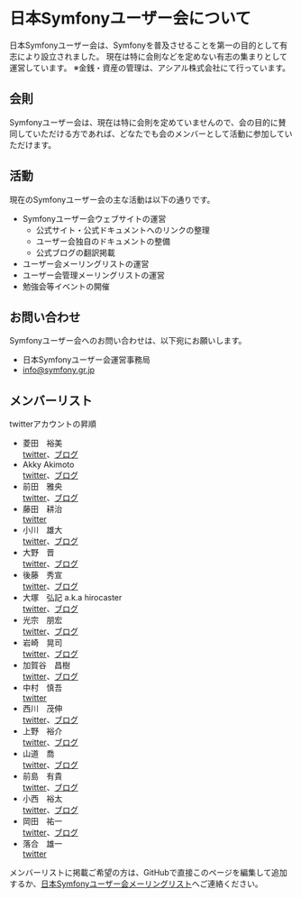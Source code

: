 日本Symfonyユーザー会について
=============================

日本Symfonyユーザー会は、Symfonyを普及させることを第一の目的として有志により設立されました。
現在は特に会則などを定めない有志の集まりとして運営しています。
※金銭・資産の管理は、アシアル株式会社にて行っています。


会則
----

Symfonyユーザー会は、現在は特に会則を定めていませんので、会の目的に賛同していただける方であれば、どなたでも会のメンバーとして活動に参加していただけます。


活動
----

現在のSymfonyユーザー会の主な活動は以下の通りです。

- Symfonyユーザー会ウェブサイトの運営
  - 公式サイト・公式ドキュメントへのリンクの整理
  - ユーザー会独自のドキュメントの整備
  - 公式ブログの翻訳掲載
- ユーザー会メーリングリストの運営
- ユーザー会管理メーリングリストの運営
- 勉強会等イベントの開催


お問い合わせ
------------

Symfonyユーザー会へのお問い合わせは、以下宛にお願いします。

- 日本Symfonyユーザー会運営事務局
- info@symfony.gr.jp


メンバーリスト
--------------

twitterアカウントの昇順

- 菱田　裕美<br />
  [twitter](http://twitter.com/77web)、[ブログ](http://php-sql-gdgd.jugem.jp/)
- Akky Akimoto<br />
  [twitter](http://twitter.com/akky)、[ブログ](http://akimoto.jp/)
- 前田　雅央<br />
  [twitter](http://twitter.com/brtriver)、[ブログ](http://d.hatena.ne.jp/brtRiver)
- 藤田　耕治<br />
  [twitter](http://twitter.com/gilbite)
- 小川　雄大<br />
  [twitter](http://twitter.com/fivestr)、[ブログ](http://fivestar.hatenablog.com/)
- 大野　晋<br />
  [twitter](http://twitter.com/ganchiku)、[ブログ](http://ganchiku.com/)
- 後藤　秀宣<br />
  [twitter](http://twitter.com/hidenorigoto)、[ブログ](http://d.hatena.ne.jp/innx_hidenori/)
- 大塚　弘記 a.k.a hirocaster<br />
  [twitter](http://twitter.com/HIROCAST)、[ブログ](http://hiroki.jp/)
- 光宗　朋宏<br />
  [twitter](http://twitter.com/Kiske)、[ブログ](http://d.hatena.ne.jp/Kiske/)
- 岩崎　晃司<br />
  [twitter](http://twitter.com/madapaja)、[ブログ](http://d.hatena.ne.jp/ja9/)
- 加賀谷　昌樹<br />
  [twitter](http://twitter.com/masakielastic)、[ブログ](http://blog.sarabande.jp/)
- 中村　慎吾<br />
  [twitter](http://twitter.com/n416)
- 西川　茂伸<br />
  [twitter](http://twitter.com/shishi4tw)、[ブログ](http://shishithefool.blogspot.com/)
- 上野　裕介<br />
  [twitter](http://twitter.com/uechoco)、[ブログ](http://labs.uechoco.com/blog/)
- 山道　喬<br />
  [twitter](http://twitter.com/yanchi)、[ブログ](http://yanchi52.blog21.fc2.com/)
- 前島　有貴<br />
  [twitter](http://twitter.com/yuchimiri)、[ブログ](http://d.hatena.ne.jp/yuchimiri/)
- 小西　裕太<br />
  [twitter](http://twitter.com/kmusiclife)、[ブログ](http://blog.kmusiclife.com/)
- 岡田　祐一<br />
  [twitter](http://twitter.com/okapon_pon)、[ブログ](http://okapon-pon.hatenablog.com/)
- 落合　雄一<br />
  [twitter](https://twitter.com/Ochiai_Cstap)

メンバーリストに掲載ご希望の方は、GitHubで直接このページを編集して追加するか、[日本Symfonyユーザー会メーリングリスト](http://groups.google.com/group/symfony-users-ja)へご連絡ください。

